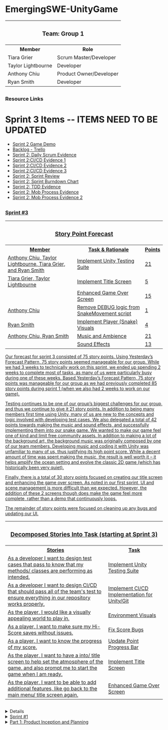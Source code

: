 <h1>EmergingSWE-UnityGame</h1>

<table>
  <tr>
    <th colspan="2"><h3>Team: Group 1</h3></th>
  </tr>
  <tr>
    <th>Member</th>
    <th>Role</th>
  </tr>
  <tr>
    <td>Tiara Grier</td>
    <td>Scrum Master/Developer</td>
  </tr>
  <tr>
    <td>Taylor Lightbourne</td>
    <td>Developer</td>
  </tr>
  <tr>
    <td>Anthony Chiu</td>
    <td>Product Owner/Developer</td>
  </tr>
  <tr>
    <td>Ryan Smith</td>
    <td>Developer</td>
  </tr>
</table>

## <h3>Resource Links</h3>
<h1>Sprint 3 Items -- ITEMS NEED TO BE UPDATED</h1>
<ul>
  <li><a href="https://swegroup1.itch.io/snake-3d-sprint-1-demo" target="_blank">Sprint 2 Game Demo</a></li>
  <li><a href="https://trello.com/b/UdariJbe/snake-game" target="_blank">Backlog - Trello</a></li>
  <li><a href="https://github.com/ryan-matthew-smith/EmergingSWE-UnityGame/blob/main/Documents/Sprint%202/scrum_check_evidence.PNG" target="_blank">Sprint 2: Daily Scrum Evidence</a></li>
  <li><a href="https://github.com/ryan-matthew-smith/EmergingSWE-UnityGame/blob/main/Documents/Sprint%202/ci_cd_evidence.PNG" target="_blank">Sprint 2:CI/CD Evidence 1</a></li>
<li><a href="https://github.com/ryan-matthew-smith/EmergingSWE-UnityGame/blob/main/Documents/Sprint%202/CI_CD_evidence_2.png" target="_blank">Sprint 2:CI/CD Evidence 2</a></li>
<li><a href="https://github.com/ryan-matthew-smith/EmergingSWE-UnityGame/blob/main/Documents/Sprint%202/CI_CD_evidence_3.png" target="_blank">Sprint 2:CI/CD Evidence 3</a></li>
  
  <li><a href="https://github.com/ryan-matthew-smith/EmergingSWE-UnityGame/blob/main/Documents/Sprint%202/sprint2_review.PNG" target="_blank">Sprint 2: Sprint Review</a></li>
  <li><a href="https://github.com/ryan-matthew-smith/EmergingSWE-UnityGame/blob/main/Documents/Sprint%202/sprint2_burndown.PNG" target="_blank">Sprint 2: Sprint Burndown Chart</a></li>
  <li><a href="https://github.com/ryan-matthew-smith/EmergingSWE-UnityGame/blob/main/Documents/Sprint%202/test_sprint_2.png" target="_blank">Sprint 2: TDD Evidence</a></li>
  <li><a href="https://github.com/ryan-matthew-smith/EmergingSWE-UnityGame/blob/main/Documents/Sprint%202/mob_sprint_2.png" target ="_blank">Sprint 2: Mob Process Evidence</li>
      <li><a href="https://github.com/ryan-matthew-smith/EmergingSWE-UnityGame/blob/main/Documents/Sprint%202/mob_sprint_2_second_picture.png" target ="_blank">Sprint 2: Mob Process Evidence 2</li>
</ul>
    
## <h3>Sprint #3</h3>
<table>
<tr>
  <th colspan ="3">
    <h3>
      Story Point Forecast
    </h3> 
      
  </th>
    <tr>
    <th>Member</th>
    <th>Task & Rationale</th>
    <th>Points</th>
  </tr>
  <tr>
    <td>Anthony Chiu, Taylor Lightbourne, Tiara Grier, and Ryan Smith</td>
    <td>Implement Unity Testing Suite</td>
    <td>21</td>
    
  </tr>
      <tr>
    <td>Tiara Grier, Taylor Lightbourne</td>
    <td>Implement Title Screen</td>
    <td>5</td>
  </tr>
        <tr>
          <td></td>
    <td>Enhanced Game Over Screen</td>
    <td>15</td>
  </tr>
      <tr>
    <td>Anthony Chiu</td>
    <td>Remove DEBUG logic from SnakeMovement script</td>
    <td>1</td>
       </tr>
    <tr>
    <td>Ryan Smith</td>
    <td>Implement Player (Snake) Visuals </td>
    <td>4</td>
       </tr>
    <tr>
    <td>Anthony Chiu, Ryan Smith</td>
    <td>Music and Ambience </td>
    <td>21</td>
       </tr>
           <tr>
             <td></td>
    <td>Sound Effects </td>
    <td>13</td>
       </tr>

</tr>
  
</table>
<p>Our forecast for sprint 3 consisted of 75 story points. Using Yesterday’s Forecast Pattern, 75 story points seemed manageable for our group. While we had 3 weeks to technically work on this sprint, we ended up spending 2 weeks to complete most of tasks, as many of us were particularly busy during one of these weeks. Based  Yesterday’s Forecast Pattern, 75 story points was manageable for our group as we had previously completed 85 story points during sprint 1 (when we also had 2 weeks to work on our game).  
  
Testing continues to be one of our group’s biggest challenges for our group, and thus we continue to give it 21 story points. In addition to being many members first time using Unity, many of us are new to the concepts and logic involved with developing test cases. We also delegated a total of 42 points towards making the music and sound effects, and successfully implementing them into our snake game. We wanted to make our game feel one of kind and limit free community assets. In addition to making a lot of the background art, the background music was originally composed by one of our team members. Developing music and coding it with Unity was unfamiliar to many of us, thus justifying its high point score. While a decent amount of time was spent making the music, the result is well worth it – it helps amplify the ocean setting and evolve the classic 2D game (which has historically been very quiet). 

Finally, there is a total of 30 story points focused on creating our title screen and enhancing the game over screen. As noted in our first sprint, UI and scene management is more difficult than we expected. However, the addition of these 2 screens though does make the game feel more complete, rather than a demo that continuously loops. 

The remainder of story points were focused on cleaning up any bugs and updating our UI. 
</p>
  

<table>
  <tr>
  <th colspan ="2">
    <h3>
      Decomposed Stories Into Task (starting at Sprint 3)
    </h3> 
      </th>
    <tr>
    <th>Stories</th>
    <th>Task</th>
   </tr>
   <tr>
    <td>As a developer I want to design test cases that pass to know that my methods/ classes are performing as intended.</td>
    <td>Implement Unity Testing Suite</td>
  </tr>
     <tr>
    <td>As a developer I want to design CI/CD that should pass all of the team's test to ensure everything in our repository works properly.</td>
    <td>Implement CI/CD Implementation for Unity/Git</td>
  </tr>
       <tr>
    <td>As the player, I would like a visually appealing world to play in.</td>
    <td>Environment Visuals</td>
  </tr>
           <tr>
    <td>As a player, I want to make sure my Hi-Score saves without issues. </td>
    <td>Fix Score Bugs</td>
  </tr>
             <tr>
    <td>As a player, I want to know the progress of my score.</td>
    <td>Update Point Progress Bar</td>
  </tr>

  <tr>
    <td>As the player, I want to have a into/ title screen to help set the atmosphere of the game, and also prompt me to start the game when I am ready. </td>
    <td>Implement Title Screen</td>
  </tr>


  <tr>
    <td>As the player, I want to be able to add additional features, like go back to the main menu/ title screen again.</td>
    <td>Enhanced Game Over Screen</td>
  </tr>
</table>
</details>


##
<details>
<summary>Sprint #2</summary>
<h1>Sprint 2</h1>
  <h3>Resource Links</h3>

<ul>
  <li><a href="https://swegroup1.itch.io/snake-3d-sprint-1-demo" target="_blank">Sprint 2 Game Demo</a></li>
  <li><a href="https://trello.com/b/UdariJbe/snake-game" target="_blank">Backlog - Trello</a></li>
  <li><a href="https://github.com/ryan-matthew-smith/EmergingSWE-UnityGame/blob/main/Documents/Sprint%202/scrum_check_evidence.PNG" target="_blank">Sprint 2: Daily Scrum Evidence</a></li>
  <li><a href="https://github.com/ryan-matthew-smith/EmergingSWE-UnityGame/blob/main/Documents/Sprint%202/ci_cd_evidence.PNG" target="_blank">Sprint 2:CI/CD Evidence 1</a></li>
<li><a href="https://github.com/ryan-matthew-smith/EmergingSWE-UnityGame/blob/main/Documents/Sprint%202/CI_CD_evidence_2.png" target="_blank">Sprint 2:CI/CD Evidence 2</a></li>
<li><a href="https://github.com/ryan-matthew-smith/EmergingSWE-UnityGame/blob/main/Documents/Sprint%202/CI_CD_evidence_3.png" target="_blank">Sprint 2:CI/CD Evidence 3</a></li>
  
  <li><a href="https://github.com/ryan-matthew-smith/EmergingSWE-UnityGame/blob/main/Documents/Sprint%202/sprint2_review.PNG" target="_blank">Sprint 2: Sprint Review</a></li>
  <li><a href="https://github.com/ryan-matthew-smith/EmergingSWE-UnityGame/blob/main/Documents/Sprint%202/sprint2_burndown.PNG" target="_blank">Sprint 2: Sprint Burndown Chart</a></li>
  <li><a href="https://github.com/ryan-matthew-smith/EmergingSWE-UnityGame/blob/main/Documents/Sprint%202/test_sprint_2.png" target="_blank">Sprint 2: TDD Evidence</a></li>
  <li><a href="https://github.com/ryan-matthew-smith/EmergingSWE-UnityGame/blob/main/Documents/Sprint%202/mob_sprint_2.png" target ="_blank">Sprint 2: Mob Process Evidence</li>
      <li><a href="https://github.com/ryan-matthew-smith/EmergingSWE-UnityGame/blob/main/Documents/Sprint%202/mob_sprint_2_second_picture.png" target ="_blank">Sprint 2: Mob Process Evidence 2</li>
</ul>
<table>
<tr>
  <th colspan ="3">
    <h3>
      Story Point Forecast
    </h3> 
      
  </th>
    <tr>
    <th>Member</th>
    <th>Task & Rationale</th>
    <th>Points</th>
  </tr>
  <tr>
    <td>Anthony Chiu, Taylor Lightbourne, Tiara Grier, and Ryan Smith</td>
    <td>Implement Unity Testing Suite</td>
    <td>21</td>
    
  </tr>
  <tr>
    <td></td>
    <td>Implement CI/CD Implementation for Unity</td>
    <td>21</td>
    
  </tr>
  <tr>
    <td>Taylor Lightbourne</td>
    <td>Implement Game Failure Screen</td>
    <td>8</td>
</tr>
      <tr>
    <td>Tiara Grier</td>
    <td>Fix Score Bugs</td>
    <td>5</td>
  </tr>
        <tr>
    <td></td>
    <td>Update Points UI to Increase on Food Collect</td>
    <td>4</td>
  </tr>
    <tr>
    <td>Ryan Smith</td>
    <td>Environment Visuals</td>
    <td>4</td>
       </tr>


</tr>
  
</table>
<p>Our forecast for sprint 2 consisted of 63 points. This is close to our Sprint 1 which had 85 story points. We did yesterday's forcast pattern to account that 3/11-3/15 was KSU's Spring Break period, so we planned to do a little bit less this sprint to give every one some well deserved rest. 21 of our points were focused on creating more test cases; this was an unexpected challenge for everyone during Sprint 1 due to our limited knowledge of testing in software. We suspected that this would be another challenge during this sprint and gave it 21 story points. The other 21 story points were also focused on implementing a CI/CD which was a new concept for everyone on the team. We feel we scored this appropriately as part of this task included researching what CI/CD are available (and ideally free), and learning how to integrate with Github. We ended up using Github Action. These 2 tasks were are most challenging parts of Sprint 2, which is why every team member was involved. We focused more of our energy on these tasks over this 1 week span; based on previous sprint, it seems the team can handle ~40 story points per week with a full team. While 23 remaining story points may seem like a lot, most of them were focused on either implementing features we were working on towards the end of Sprint 1 but did not finish, or making small tweaks and bug fixes to the game's appearance. These tasks were not as complicated as testing or CI/CD, and thus were completed relatively quickly with little strain on the team.   
  

<table>
  <tr>
  <th colspan ="2">
    <h3>
      Decomposed Stories Into Task (starting at Sprint 2)
    </h3> 
      </th>
    <tr>
    <th>Stories</th>
    <th>Task</th>
   </tr>
   <tr>
    <td>As a developer I want to design test cases that pass to know that my methods/ classes are performing as intended.</td>
    <td>Implement Unity Testing Suite</td>
  </tr>
     <tr>
    <td>As a player, I want background music and ambience to help set the tone for the game.</td>
    <td>Create Music and Ambience</td>
  </tr>
       <tr>
    <td>As a player, I want sound effects to know I have completed an action correctly (such as eating food) or when I have done something wrong (like collide with a wall, resulting in a game over)</td>
    <td>Implement Sound Effects</td>
  </tr>
           <tr>
    <td>As a developer, I want to remove any traces of Debug for easier code reading.</td>
    <td>Remove DEBUG logic from SnakeMovement</td>
  </tr>
             <tr>
    <td>As a player, I want to know when I have lost the game so that I can know what to avoid and try again.</td>
    <td>Implement Game Failure Screen</td>
  </tr>
</table>
</details>









<details>
<summary>Sprint #1</summary>
<table>
<tr>
  <th colspan ="3">
    
    <h1>Sprint 1 Items</h1>
<ul>
  <li><a href="https://swegroup1.itch.io/snake-3d-sprint-1-demo" target="_blank">Sprint 1 Game Demo</a></li>
  <li><a href="https://trello.com/b/UdariJbe/snake-game" target="_blank">Backlog - Trello</a></li>
  <li><a href="https://github.com/ryan-matthew-smith/EmergingSWE-UnityGame/blob/main/Documents/Sprint%201/scrum_standup_evidence.PNG" target="_blank">Sprint 1: Daily Scrum Evidence</a></li>
  <li><a href="https://github.com/ryan-matthew-smith/EmergingSWE-UnityGame/blob/main/Documents/Sprint%201/Sprint%201%20Review.pdf" target="_blank">Sprint 1: Sprint Review</a></li>
  <li><a href="https://github.com/ryan-matthew-smith/EmergingSWE-UnityGame/blob/main/Documents/Sprint%201/burndown.png" target="_blank">Sprint 1: Sprint Burndown Chart</a></li>
  <li><a href="https://github.com/ryan-matthew-smith/EmergingSWE-UnityGame/blob/main/Documents/Sprint%201/test_driven_development_evidence.png" target="_blank">Sprint 1: TDD Evidence</a></li>
  <li><a href="https://github.com/ryan-matthew-smith/EmergingSWE-UnityGame/blob/main/Documents/Sprint%201/Mob%20Process.png" target ="_blank">Sprint 1: Mob Process Evidence</li>
</ul>
    
    <h3>
      Story Point Forecast
    </h3> 
      
  </th>
    <tr>
    <th>Member</th>
    <th>Task & Rationale</th>
    <th>Points</th>
  </tr>
  <tr>
    <td>Anthony Chiu</td>
    <td>Implement Snake Speed Increase</td>
    <td>15</td>
    
  </tr>
  <tr>
    <td></td>
    <td>Implement Snake Collision with Snake Segment</td>
    <td>14</td>
          <tr>
    <td></td>
    <td>Implement Snake Collison with Walls</td>
    <td>14</td>
  </tr>
  </tr>
    <tr>
    <td></td>
    <td>Implement Snake Speed Increase</td>
    <td>6</td>
  </tr>
      <tr>
    <td>Anthony Chiu & Taylor Lightbourne</td>
    <td>Collectable Food Object</td>
    <td>8</td>
  </tr>
      <tr>
    <td>Tiara Grier</td>
    <td>Make UI Dynamically Scale with Screen</td>
    <td>3</td>
  </tr>
        <tr>
    <td></td>
    <td>Update Points UI to Increase on Food Collect</td>
    <td>4</td>
  </tr>
    <tr>
    <td>Ryan Smith</td>
    <td>Skybox Visual</td>
    <td>4</td>
       </tr>
       <tr>
          <td>Ryan Smith & Anthony Chiu</td>
    <td>Implement Camera That Follows Snake Object</td>
    <td>17</td>
  </tr>

</tr>
  
</table>
<p>Our forecast for sprint 1 consisted of 85 points. The tasks that we wanted to accomplish during this sprint were related to implementing the core gameplay components of a snake game, such as the snake increasing in speed and length when consuming food, and the player receiving a game over when the snake either hits a wall or one of its own body segements. Story points were also given to items that improved the aesthetic of the game and providing a score UI for players. More points were placed onto tasks that focused on the gameplay, and movement of our game. Camera movement has the most story points (17) because we suspected there would be a lot of challenges in implementing a camera system that feel like you are tailing behind the snake (similar to how the camera is in Mario Kart), while also being mindful of providing a non-disorienting viewpoint for the player as the navigate the snake in a 3D space. This is the first time many of the team members are using Unity, and we anticipated this would be the most difficult portion of this scrum. In reality, some of these tasks ended being a lot easier than expected, so some their story points could have been decreased. </p>
<p> On the flip side, we anticipated the UI to be one of the easier tasks compared to the gameplay mechanics, thus those related tasks were given much lower story points; however, in reality, these ended up being some of our more challenging aspects of the project. On reflection, we maybe should have given them more points since it was the first time we were designing a UI with Unity and its tools.</p>



<table>
  <tr>
  <th colspan ="2">
    <h3>
      Decomposed Stories Into Task
    </h3> 
      </th>
    <tr>
    <th>Stories</th>
    <th>Task</th>
   </tr>
   <tr>
    <td>As a player, I want my input to control the Snake character so that my actions have an effect on the game.</td>
    <td>Implement Controllable Snake Object</td>
  </tr>
  
     <tr>
    <td>As a player, I want to be able to see the snake character and what is in front of me so that I can engage with the game world.</td>
    <td>Implement Camera That Follows Snake Object</td>
  </tr>
       <tr>
    <td>As a player, I want to be able to see game information in a HUD so that I can be motivated to know my status working towards the game objective.</td>
    <td>Implement Points UI</td>
  </tr>
         <tr>
    <td>As a player, I want the Snake's speed to increase as I collect food so that I can be challenged by the games increasingly difficulty.</td>
    <td>Implement Snake Speed Increase</td>
  </tr>
          <tr>
    <td>As a player, I want to be penalized when the Snake character collides with itself so that I can be challenged to avoid it.</td>
    <td>Implement Snake Collision with Walls</td>
  </tr>
            <tr>
    <td>As a player, I want to be penalized when the Snake character collides with itself so that I can be challenged to avoid it.</td>
    <td>Implement Snake Collision with Snake Segment</td>
  </tr>
              <tr>
    <td>As a player, I want the Snake's length to increase as I collect food so that I can be challenged by the games increasingly difficulty.</td>
    <td>Implement Snake Length Increase</td>
  </tr>
                <tr>
    <td>As a player, I want the Snake's length to increase as I collect food so that I can be challenged by the games increasingly difficulty.</td>
    <td>Implement Snake Length Increase</td>
  </tr>
                  <tr>
    <td>As the player, I want the UI interface to adapt to the window size of the game for an easy to read and flexible game experience.</td>
    <td>Make UI dynamically scale with screen</td>
  </tr>
                    <tr>
    <td>As the player, I want to have a visually appealing background (skybox) that will make the game feel more realistic.</td>
    <td>Implement Skybox Visuals</td>
  </tr>
     <tr>
    <td>As a player, I want to be able to collect food objects in the game so that I have an objective while playing.</td>
    <td>Implement Collectable Food Object</td>
  </tr>
       <tr>
    <td>As a player, I want to be able to see the UI update to display my current points when I collect food so that I can know my progress in the game.</td>
    <td>Update Points UI to Increase On Food Collectt</td>
  </tr>
         <tr>
    <td>As the player, I would like a visually appealing representation of the snake that is more advanced and detailed than the traditional 2D snake.</td>
    <td>Model 3D Snake in Blender</td>
  </tr>
           <tr>
    <td>As a player, I want the game to reset at certain points so that I can continue playing.</td>
    <td>Implement Scene Reset Function</td>
  </tr>
             <tr>
    <td>As a player, I want to know when I have lost the game so that I can know what to avoid and try again.</td>
    <td>Implement Game Failure Screen</td>
  </tr>
</table>
</details>


<details>
<summary>Part 1: Product Inception and Planning</summary>
<br>
<h3>Product Vision</h3>
<p>Our product is for gamers who originally played the Snake game. This new and improved Snake is a three-dimensional game that reimagines and expands on the retro 2D Snake game. Unlike the original game, which has limited potential and restricted movement and environments, our product will grow the World of Snake giving the player a better visual experience and making players feel they have more control of the snake in a more open environment.</p>

## <h3>Rationale for Product Backlog Order</h3>
<ol>
  <li>The first user story will focus on implementing a controllable snake object, as it will serve as the game's main character. This is essential for players to be able to navigate the game by moving the snake forward and changing its direction.</li>
  <li>We will incorporate a camera feature that tracks the snake and follows the snake's movements. This will ensure that players have a clear view of the snake's path and the length of its body at all times.</li>
  <li>To build the original game, we will need to introduce a food object for the snake to consume. This element will allow users to earn points and contribute to increasing the game's difficulty as it progresses.</li>
  <li>Next, we will implement a scoring system, which will be displayed on the user interface.</li>
  <li>The next user story will be to develop the functionality for the score to increment whenever the snake collects food. This feature can be developed in parallel with the next two user stories (6 and 7).</li>
  <li>In the next user story, we will introduce the ability for the snake to grow in length upon consuming the food object.</li>
  <li>In line with enhancing the snake's capabilities upon consuming food, we will implement a feature that increases the snake's speed when it eats the food object.</li>
  <li>We will develop the ability to detect when the snake collides with its own body. This development will be vital for future features, so we ordered it to occur prior to those user stories.</li>
  <li>Following this, we will introduce a scene reset function for players to reset the game and start again. Initially, this functionality will be triggered manually for testing, but it will be needed in the last user story when the user loses the game.</li>
  <li>We predict the last user story will focus on implementing a game failure condition. This condition will be triggered when the snake collides with its own body, resulting in the game ending and the scene resetting.</li>
</ol>

## <h3>Definition of Ready</h3>
<ol>
  <li>Implement Controllable Snake Object
    <ul>
      <li><b>Story Points:</b> 7</li>
      <li><b>User Story:</b> As a player, I want my input to control the Snake character so that my actions have an effect on the game.</li>
    </ul>
  </li>
  <li>Implement Camera That Follows Snake Object
    <ul>
      <li><b>Story Points:</b> 17</li>
      <li><b>User Story:</b> As a player, I want to be able to see the snake character and what is in front of me so that I can engage with the game world.</li>
    </ul>
  </li>
  <li><b>Implement Collectable Food Object</b>
    <ul>
      <li><b>Story Points:</b> 8</li>
      <li><b>User Story:</b> As a player, I want to be able to collect food objects in the game so that I have an objective while playing.</li>
    </ul>
  </li>
  <li><b>Implement Points UI</b>
    <ul>
      <li><b>Story Points:</b> 3</li>
      <li><b>User Story:</b> As a player, I want to be able to see game information in a HUD so that I can be motivated to know my status working towards the game objective.</li>
    </ul>
  </li>
  <li><b>Update Points UI to Increase On Food Collect</b>
    <ul>
      <li><b>Story Points:</b> 4</li>
      <li><b>User Story:</b> As a player, I want to be able to see the UI update to display my current points when I collect food so that I can know my progress in the game.</li>
    </ul>
  </li>
  <li><b>Implement Snake Length Increase</b>
    <ul>
      <li><b>Story Points:</b> 15</li>
      <li><b>User Story:</b> As a player, I want the Snake's length to increase as I collect food so that I can be challenged by the games increasingly difficulty.</li>
    </ul>
  </li>
  <li><b>Implement Snake Speed Increase</b>
    <ul>
      <li><b>Story Points:</b> 6</li>
      <li><b>User Story:</b> As a player, I want the Snake's speed to increase as I collect food so that I can be challenged by the games increasingly difficulty.</li>
    </ul>
  </li>
  <li><b>Implement Snake Collision with Snake Segment</b>
    <ul>
      <li><b>Story Points:</b> 14</li>
      <li><b>User Story:</b> As a player, I want to be penalized when the Snake character collides with itself so that I can be challenged to avoid it.</li>
    </ul>
  </li>
  <li><b>Implement Scene Reset Function</b>
    <ul>
      <li><b>Story Points:</b> 13</li>
      <li><b>User Story:</b> As a player, I want the game to reset at certain points so that I can continue playing.</li>
    </ul>
  </li>
  <li><b>Implement Game Failure Condition</b>
    <ul>
      <li><b>Story Points:</b> 8</li>
      <li><b>User Story:</b> As a player, I want to know when I have lost the game so that I can know what to avoid and try again.</li>
    </ul>
  </li>
</ol>
</details>

